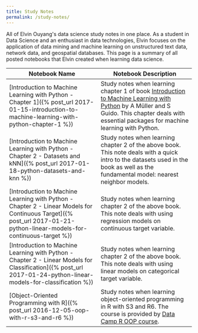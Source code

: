 ```yaml
---
title: Study Notes
permalink: /study-notes/
---
```


All of Elvin Ouyang's data science study notes in one place. As a student in Data Science and an enthusiast in data technologies, Elvin focuses on the application of data mining and machine learning on unstructured text data, network data, and geospatial databases. This page is a summary of all posted notebooks that Elvin created when learning data science.

| Notebook Name      | Notebook Description      |
|-----------|------------------|
| [Introduction to Machine Learning with Python - Chapter 1]({% post_url 2017-01-15-introduction-to-machine-learning-with-python-chapter-1 %})   | Study notes when learning chapter 1 of book [Introduction to Machine Learning with Python](http://shop.oreilly.com/product/0636920030515.do) by A Müller and S Guido. This chapter deals with essential packages for machine learning with Python.|
| [Introduction to Machine Learning with Python - Chapter 2 - Datasets and kNN]({% post_url 2017-01-18-python-datasets-and-knn %})   | Study notes when learning chapter 2 of the above book. This note deals with a quick intro to the datasets used in the book as well as the fundamental model: nearest neighbor models.|
| [Introduction to Machine Learning with Python - Chapter 2 - Linear Models for Continuous Target]({% post_url 2017-01-21-python-linear-models-for-continuous-target %})   | Study notes when learning chapter 2 of the above book. This note deals with using regression models on continuous target variable.|
| [Introduction to Machine Learning with Python - Chapter 2 - Linear Models for Classification]({% post_url 2017-01-24-python-linear-models-for-classification %})   | Study notes when learning chapter 2 of the above book. This note deals with using linear models on categorical target variable.|
| [Object-Oriented Programming with R]({% post_url 2016-12-05-oop-with-r-s3-and-r6 %})   | Study notes when learning object-oriented programming in R with S3 and R6. The course is provided by [Data Camp R OOP course](https://www.datacamp.com/community/blog/new-course-object-oriented-programming-in-r-s3-and-r6#gs.ZAU1kGc).|

